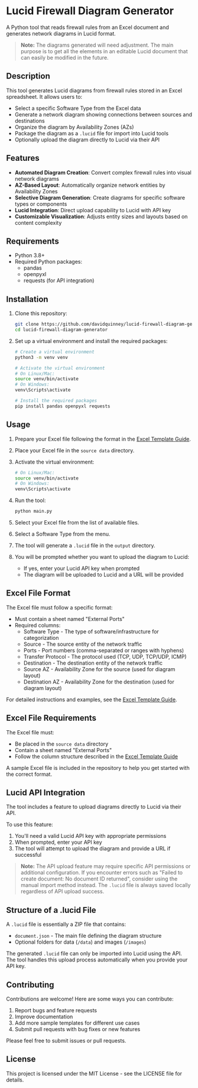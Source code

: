 # Lucid Firewall Diagram Generator

A Python tool that reads firewall rules from an Excel document and generates network diagrams in Lucid format.

> **Note:** The diagrams generated will need adjustment. The main purpose is to get all the elements in an editable Lucid document that can easily be modified in the future.

## Description

This tool generates Lucid diagrams from firewall rules stored in an Excel spreadsheet. It allows users to:

- Select a specific Software Type from the Excel data
- Generate a network diagram showing connections between sources and destinations
- Organize the diagram by Availability Zones (AZs)
- Package the diagram as a `.lucid` file for import into Lucid tools
- Optionally upload the diagram directly to Lucid via their API

## Features

- **Automated Diagram Creation**: Convert complex firewall rules into visual network diagrams
- **AZ-Based Layout**: Automatically organize network entities by Availability Zones
- **Selective Diagram Generation**: Create diagrams for specific software types or components
- **Lucid Integration**: Direct upload capability to Lucid with API key
- **Customizable Visualization**: Adjusts entity sizes and layouts based on content complexity

## Requirements

- Python 3.8+
- Required Python packages:
  - pandas
  - openpyxl
  - requests (for API integration)

## Installation

1. Clone this repository:
   ```bash
   git clone https://github.com/davidquinney/lucid-firewall-diagram-generator.git
   cd lucid-firewall-diagram-generator
   ```

2. Set up a virtual environment and install the required packages:
   ```bash
   # Create a virtual environment
   python3 -m venv venv

   # Activate the virtual environment
   # On Linux/Mac:
   source venv/bin/activate
   # On Windows:
   venv\Scripts\activate

   # Install the required packages
   pip install pandas openpyxl requests
   ```

## Usage

1. Prepare your Excel file following the format in the [Excel Template Guide](sample/EXCEL_TEMPLATE.md).

2. Place your Excel file in the `source data` directory.

3. Activate the virtual environment:
   ```bash
   # On Linux/Mac:
   source venv/bin/activate
   # On Windows:
   venv\Scripts\activate
   ```

4. Run the tool:
   ```bash
   python main.py
   ```

5. Select your Excel file from the list of available files.

6. Select a Software Type from the menu.

7. The tool will generate a `.lucid` file in the `output` directory.

8. You will be prompted whether you want to upload the diagram to Lucid:
   - If yes, enter your Lucid API key when prompted
   - The diagram will be uploaded to Lucid and a URL will be provided

## Excel File Format

The Excel file must follow a specific format:

- Must contain a sheet named "External Ports"
- Required columns:
  - Software Type - The type of software/infrastructure for categorization
  - Source - The source entity of the network traffic
  - Ports - Port numbers (comma-separated or ranges with hyphens)
  - Transfer Protocol - The protocol used (TCP, UDP, TCP/UDP, ICMP)
  - Destination - The destination entity of the network traffic
  - Source AZ - Availability Zone for the source (used for diagram layout)
  - Destination AZ - Availability Zone for the destination (used for diagram layout)

For detailed instructions and examples, see the [Excel Template Guide](sample/EXCEL_TEMPLATE.md).

## Excel File Requirements

The Excel file must:
- Be placed in the `source data` directory
- Contain a sheet named "External Ports"
- Follow the column structure described in the [Excel Template Guide](sample/EXCEL_TEMPLATE.md)

A sample Excel file is included in the repository to help you get started with the correct format.

## Lucid API Integration

The tool includes a feature to upload diagrams directly to Lucid via their API.

To use this feature:
1. You'll need a valid Lucid API key with appropriate permissions
2. When prompted, enter your API key
3. The tool will attempt to upload the diagram and provide a URL if successful

> **Note:** The API upload feature may require specific API permissions or additional configuration. If you encounter errors such as "Failed to create document: No document ID returned", consider using the manual import method instead. The `.lucid` file is always saved locally regardless of API upload success.

## Structure of a .lucid File

A `.lucid` file is essentially a ZIP file that contains:
- `document.json` - The main file defining the diagram structure
- Optional folders for data (`/data`) and images (`/images`)

The generated `.lucid` file can only be imported into Lucid using the API. The tool handles this upload process automatically when you provide your API key.

## Contributing

Contributions are welcome! Here are some ways you can contribute:

1. Report bugs and feature requests
2. Improve documentation
3. Add more sample templates for different use cases
4. Submit pull requests with bug fixes or new features

Please feel free to submit issues or pull requests.

## License

This project is licensed under the MIT License - see the LICENSE file for details.
